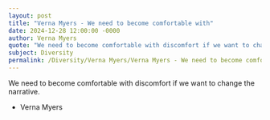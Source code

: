 ```yaml
---
layout: post
title: "Verna Myers - We need to become comfortable with"
date: 2024-12-28 12:00:00 -0000
author: Verna Myers
quote: "We need to become comfortable with discomfort if we want to change the narrative."
subject: Diversity
permalink: /Diversity/Verna Myers/Verna Myers - We need to become comfortable with
---
```


We need to become comfortable with discomfort if we want to change the narrative.

- Verna Myers
